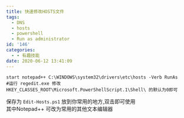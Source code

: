 ```yaml
---
title: 快速修改HOSTS文件
tags:
  - DNS
  - hosts
  - powershell
  - Run as administrator
id: '146'
categories:
  - - 有趣技能
date: 2020-06-12 13:41:09
---
```


```
start notepad++ C:\WINDOWS\system32\drivers\etc\hosts -Verb RunAs
#运行 regedit.exe 修改 HKEY_CLASSES_ROOT\Microsoft.PowerShellScript.1\Shell\ 的默认为0即可
```

保存为 `Edit-Hosts.ps1` 放到你常用的地方,双击即可使用  
其中Notepad++ 可改为常用的其他文本编辑器